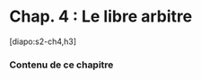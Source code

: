 # Chap. 4 : Le libre arbitre

[diapo:s2-ch4,h3]

### Contenu de ce chapitre

<script>subPages()</script>